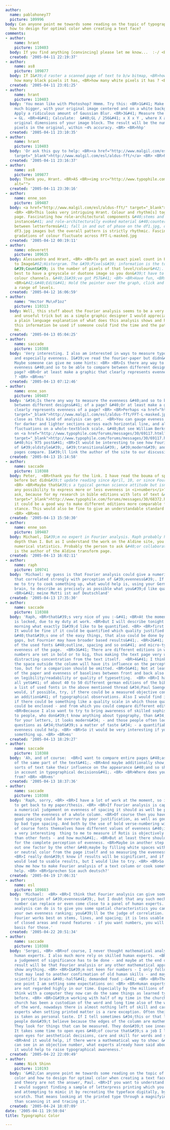 ```yaml
---
author:
  name: pablohoney77
  picture: 109996
body: Can anyone point me towards some reading on the topic of typographic color and
  how to design for optimal color when creating a text face?
comments:
- author:
    name: hrant
    picture: 110403
  body: If you find anything [convincing] please let me know...  :-/ <BR> <BR>hhp
  created: '2005-04-11 22:19:37'
- author:
    name: as8
    picture: 109877
  body: If I&#39;d raster a scanned page of text to b/w bitmap, <BR>how could I now
    how many black pixels it has, <BR>how many white pixels it has ? <BR> <BR>AS
  created: '2005-04-11 23:01:25'
- author:
    name: hrant
    picture: 110403
  body: 'You mean like with Photoshop? Hmmm. Try this: <BR>1&#41; Make the canvas
    much bigger, with your original image centered and on a white background. <BR>2&#41;
    Apply a ridiculous amount of Gaussian Blur. <BR>3&#41; Measure the gray level
    = GL. <BR>4&#41; Calculate:  &#40;GL / 256&#41; x X x Y , where X and Y are the
    original dimensions of your image block. The result will be the number of white
    pixels in the original, within ~4% accuracy. <BR> <BR>hhp'
  created: '2005-04-11 23:10:35'
- author:
    name: hrant
    picture: 110403
  body: 'Or ask this guy to help: <BR><a href="http://www.malgil.com/esl/aldus-fft/"
    target="_blank">http://www.malgil.com/esl/aldus-fft/</a> <BR> <BR>hhp'
  created: '2005-04-11 23:16:37'
- author:
    name: as8
    picture: 109877
  body: Thank you, Hrant. <BR>AS <BR><img src="http://www.typophile.com/forums/messages/30/69448.gif"
    alt="">
  created: '2005-04-11 23:30:16'
- author:
    name: enne_son
    picture: 109487
  body: <a href="http://www.malgil.com/esl/aldus-fft/" target="_blank">http://www.malgil.com/esl/aldus-fft/</a>
    <BR> <BR>This looks very intriguing Hrant. Colour and rhythm[s] together on one
    page. Fascinating how role-architectural components &#40;stems and bowls, for
    instance&#41; and role-architecturally evoked material &#40;counters and the space
    between letterforms&#41; fall in and out of phase on the df1.jpg, df2.jpg and
    df3.jpg images but the overall pattern is strictly rhythmic. Fascinating too how
    gradations of colour fluctuate across FFT-L-masked.jpg
  created: '2005-04-12 00:19:11'
- author:
    name: edeverett
    picture: 109635
  body: Alessandro and Hrant, <BR> <BR>To get an exact pixel count in Photoshop got
    to Image&#62;Historgram. The &#39;Pixels&#39; information is the total and the
    &#39;Count&#39; is the number of pixels of that level/colour&#42;. It&#39;s probably
    best to have a greyscale or duotone image so you don&#39;t have to deal with the
    colour channels. &#40;I&#39;ve got PS7&#41; <BR> <BR>Have fun, <BR> <BR>Ed <BR>
    <BR>&#42;&#40;Edit&#41; Hold the pointer over the graph, click and hold to select
    a range of levels.
  created: '2005-04-12 16:06:59'
- author:
    name: "Hector Mu\xF1oz"
    picture: 110313
  body: Well, this stuff about the Fourier analysis seems to be a very interesting
    and unseful trick but as a simple graphic designer I would appreciate very much
    a plain language explanation of what does this analysis shows and how else can
    this information be used if someone could find the time and the patience to show
    me.
  created: '2005-04-13 05:04:25'
- author:
    name: saccade
    picture: 110388
  body: 'Very interesting. I also am interested in ways to measure typographic color
    and especially evenness. I&#39;ve read the fourier-paper but didn&#39;t full understand.
    Maybe someone can give me some hints: <BR> <BR>Is there any way to measure the
    evenness &#40;and so to be able to compare between different designs&#41; of a
    page? <BR>Or at least make a graphic that clearly represents evenness of a page
    ? <BR> <BR>ms'
  created: '2005-04-13 07:12:46'
- author:
    name: enne_son
    picture: 109487
  body: '&#34;Is there any way to measure the evenness &#40;and so to be able to compare
    between different designs&#41; of a page? &#40;Or at least make a graphic that
    clearly represents evenness of a page? <BR> <BR>Perhaps <a href="http://www.malgil.com/esl/aldus-fft/FFT-L-masked.jpg"
    target="_blank">http://www.malgil.com/esl/aldus-fft/FFT-L-masked.jpg</a> is as
    close as this kind of analysis can get.  <BR>You can gauge eveness by looking
    for darker and lighter sections across each horizontal line, and also by observing
    fluctuations on a whole-textblock scale. &#40;But see William Berkson&#39;s caveat
    on <a href="http://www.typophile.com/forums/messages/30/69117.html?1113399795"
    target="_blank">http://www.typophile.com/forums/messages/30/69117.html?1113399795</a>
    &#40;his 975 post&#41; <BR>It would be interesting to see how Fourier transforms
    of &#39;oldstyle&#39;, &#39;transitional&#39;, &#39;modern&#39; and san serif
    pages compare. I&#39;ll link the author of the site to our discussion.'
  created: '2005-04-13 15:14:58'
- author:
    name: saccade
    picture: 110388
  body: Peter,  <BR>thank you for the link. I have read the bouma of space craft thread
    before but didn&#39;t update reading since April, 10, or since Fourier came in.
    <BR> <BR>Maybe that&#39;s a typical german science attitude but isn&#39;t there
    any possibility to express more or less evenness in <i>numbers</i>? <BR> <BR>I
    ask, because for my research in bible editions with lots of text &#40;<a href="http://www.typophile.com/forums/messages/30/68372.html?1112329656"
    target="_blank">http://www.typophile.com/forums/messages/30/68372.html?1112329656</a>&#41;
    it could be a good way to make different editions more comparable from an objective
    stance. This would also be fine to give an understandable standard for non-typographers.
    <BR> <BR>ms
  created: '2005-04-13 15:50:30'
- author:
    name: enne_son
    picture: 109487
  body: Michael, I&#39;m no expert in Fourier analysis. Raph probably has a lot more
    depth than I. But as I understand the work on the Aldine site, you can extract
    numerical statistics. Probably the person to ask &#40;or collaborate with&#41;
    is the author of the Aldine transform page.
  created: '2005-04-13 16:02:11'
- author:
    name: raph
    picture: 109741
  body: 'Michael: my guess is that Fourier analysis could give a numerical result
    that correlated strongly with perception of &#39;evenness&#39;. If you would like
    me to try to cook something up, what would help is, using your German&#42; scientific
    brain, to describe as precisely as possible what you&#39;d like quantified. <BR>
    <BR>&#42; meine Mutti ist auf Deutschland'
  created: '2005-04-13 17:35:30'
- author:
    name: saccade
    picture: 110388
  body: 'Raph, <BR>that&#39;s very nice of you :-&#41; <BR>At the moment my brain
    is locked, due to my duty at work. <BR>But I will describe tonight or tomorrow
    morning what exactly I&#39;d like to be quantified. <BR> <BR>first hints: <BR>1&#41;
    It would be fine if it could be quantified which quality justified columns have
    &#40;that&#39;s one of the easy things, that also could be done by measuring the
    gaps, but Fournier may have broader based results&#41;. <BR>2&#41; The quality
    of the used fonts &#40;outline, spacing and so on&#41; and micro-typography regarding
    evenness of the page.  <BR>3&#41; There are different editions in which verse
    numbers are set in bold or to big, thus making the text page very uneven and so
    distracting concentration from the text itself.  <BR>4&#41; I think of course
    the space outside the column will have its influence on the perception of evenness
    too, but for a comparison should be omitted. <BR>5&#41; Not at least: The opacity
    of the paper and evenness of baselines between front and back also  takes influence
    on legibility/readability or quality of typesetting.  <BR> <BR>I have scans &#40;not
    all yet&#41; of about 40 to 50 different german editions of the bible &#40;find
    a list of used fonts in the above mentioned thread &#34;Paul Saenger&#34;&#41;.  <BR>And
    would, if possible, try, if there could be a measured objective confirmation &#40;as
    an addition&#41; of typographical observations. Also I would find it interesting
    if there could be something like a quality scale in which those quantification
    could be enclosed - and from which you could compare different editions. <BR>
    <BR>Because I also want to try to bring awareness of skilled sophisticated typography
    to people, who don&#39;t know anything about typography, than &#34;take Arial
    for your letters, it looks modern&#34; - and those people often look at typographical
    questions as &#34;that&#39;s a matter of taste &#34; - a quantifiable look on
    evenness could help. <BR> <BR>So it would be very interesting if you could cook
    something up. <BR> <BR>ms'
  created: '2005-04-13 18:29:27'
- author:
    name: saccade
    picture: 110388
  body: 'Ah, and of course:  <BR>I want to compare entire pages &#40;as much as possible
    of the same part of the text&#41;. <BR>And maybe additionally show, how different
    sorts of text take their influence on the appearance &#40;and so should be taken
    in account in typographical decisions&#41;. <BR> <BR>Where does your Mutti come
    from? <BR> <BR>ms'
  created: '2005-04-13 18:37:36'
- author:
    name: saccade
    picture: 110388
  body: 'Raph, sorry, <BR> <BR>I have a lot of work at the moment, so it took a while
    to get back to my paper/thesis. <BR> <BR>If Fourier analysis is capable of giving
    a numerical judgement on evenness of spacing it should as well be possible to
    measure the evenness of a whole column. <BR>Of course then you have a mix of all:
    good spacing could be overrun by poor justification, as well as good justification
    by bad type spacing. And both by the use of bold verse-numbering within the text.  <BR>And
    of course fonts themselves have different values of evenness &#40;it would be
    a very interesting  thing to me to measure if Rotis is objectively mor uneven
    than other fonts - and how much&#41;. <BR>But at least there should be a result
    for the complete perception of evenness. <BR>Maybe in another step you could take
    out one factor by the other &#40;maybe by filling white spaces with sample text
    or neutral color from the page itself and so measuring the evenness of type only&#41;.
    <BR>I really don&#39;t know if results will be significant, and if Fournier analysis
    would lead to usable results, but I would like to try. <BR> <BR>So maybe you can
    show me how to make Fourier analysis of a text column or cook something that can
    help. <BR> <BR>Sprechen Sie auch deutsch?'
  created: '2005-04-19 17:06:31'
- author:
    name: esl
    picture: 109883
  body: 'Michael:  <BR> <BR>I think that Fourier analysis can give some numbers <i>related</i>
    to perception of &#39;evenness&#39;, but I doubt that any such mechanically derived
    number can replace or even come close to a panel of human experts. What Fourier
    analysis can do is to give you some spatial characteristics you can compare with
    your own evenness ranking; you&#39;ll be the judge of correlation.  <BR> <BR>Also,
    Fourier works best on stems, lines, and spacing; it is less usable for analysis
    of closed areas and round features - if you want numbers, you will need some other
    basis for those.'
  created: '2005-04-22 20:51:34'
- author:
    name: saccade
    picture: 110388
  body: 'Sergei, <BR> <BR>of course, I never thought mathematical analysis could replace
    human experts. I also much more rely on skilled human experts.  <BR>And I think
    a judgement of significance has to be done - and maybe at the end of testing the
    result will be that Fourier analysis or any other mathematical approach won&#39;t
    show anything. <BR> <BR>I&#39;m not keen for numbers - I only followed some trace
    that may lead to another confirmation of old human skills - and maybe my German
    scientific brain &#40;-half&#41; demanded food ;-&#41; <BR> <BR>There is/maybe
    one point I am setting some expectations on: <BR> <BR>Human experts in typography
    are not regarded highly in our time. Especially by the millions of people who
    think with a computer they now can do the same things as learned typographers
    before. <BR> <BR>I&#39;m working with half of my time in the church. And though
    church has been a custodian of the word and long time also of the written form
    of the word, nowadays there is almost nothing left of skill and care. <BR>Asking
    experts when setting printed matter is a rare exception. Often their judgement
    is taken as personal taste. If I tell sometimes &#34;this or that layout is uneven&#34;
    people don&#39;t believe because the edges of the column are mathematical straight.
    They look for things that can be measured. They don&#39;t see inner unevenness.
    It takes some time to open eyes &#40;of course that&#39;s a job I like very much:
    open eyes for aesthetical decisions, care and skill for words and script&#41;.
    <BR>And it would help, if there were a mathematical way to show: &#34;Here you
    can see in an objective number, what experts already have said about that layout.&#34;  <BR>Maybe
    it would help to raise typographical awareness.'
  created: '2005-04-22 22:09:49'
- author:
    name: Nick Shinn
    picture: 110193
  body: '&#62;Can anyone point me towards some reading on the topic of typographic
    color and how to design for optimal color when creating a text face? <BR> <BR>Maths
    and theory are not the answer, Paul. <BR>If you want to understand text color,
    I would suggest finding a sample of letterpress printing which you think is immaculate,
    and attempting to mimic it by recreating the typeface digitally, by eye, from
    scratch. That means looking at the printed type through a magnifying glass, rather
    than scanning it and tracing it.'
  created: '2005-04-24 18:07:09'
date: '2005-04-11 19:50:04'
title: Typographic Color

---
```

